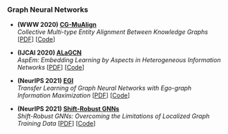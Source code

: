 ### Graph Neural Networks
- **(WWW 2020) [CG-MuAlign](https://github.com/GentleZhu/CG-MuAlign)**       
_Collective Multi-type Entity Alignment Between Knowledge Graphs_ [[PDF](https://dl.acm.org/doi/abs/10.1145/3366423.3380289)] [[Code](https://github.com/GentleZhu/CG-MuAlign)]

- **(IJCAI 2020) [ALaGCN](https://github.com/raspberryice/ala-gcn)**       
_AspEm: Embedding Learning by Aspects in Heterogeneous Information Networks_ [[PDF](https://www.ijcai.org/proceedings/2020/181)] [[Code](https://github.com/raspberryice/ala-gcn)]

- **(NeurIPS 2021) [EGI](https://github.com/GentleZhu/EGI)**       
_Transfer Learning of Graph Neural Networks with Ego-graph Information Maximization_ [[PDF](https://arxiv.org/pdf/2009.05204.pdf)] [[Code](https://github.com/GentleZhu/EGI)]

- **(NeurIPS 2021) [Shift-Robust GNNs](https://github.com/GentleZhu/Shift-Robust-GNNs)**       
_Shift-Robust GNNs: Overcoming the Limitations of Localized Graph Training Data_ [[PDF](https://arxiv.org/pdf/2108.01099.pdf)] [[Code](https://github.com/GentleZhu/Shift-Robust-GNNs)]
